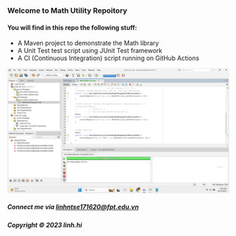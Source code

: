 ### Welcome to Math Utility Repoitory

#### You will find in this repo the following stuff:

* A Maven project to demonstrate the Math library
* A Unit Test test script using JUnit Test framework
* A CI (Continuous Integration) script running on GitHub Actions

![Test-script with JUnit](https://github.com/tlinh-something/math-util-mvn/blob/main/screenshots/test-script%20with%20junit.png)

##### Connect me via linhntse171620@fpt.edu.vn

##### Copyright &#169; 2023 linh.hi